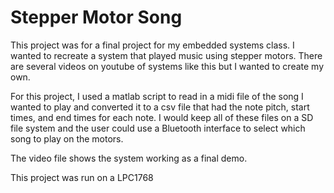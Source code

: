 # Stepper Motor Song

This project was for a final project for my embedded systems class. I wanted to recreate a system that played music using stepper motors.  There are several videos on youtube of systems like this but I wanted to create my own. 

For this project, I used a matlab script to read in a midi file of the song I wanted to play and converted it to a csv file that had the note pitch, start times, and end times for each note. I would keep all of these files on a SD file system and the user could use a Bluetooth interface to select which song to play on the motors. 

The video file shows the system working as a final demo.

This project was run on a LPC1768 
